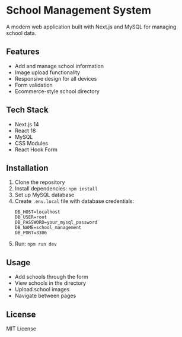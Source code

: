 # School Management System

A modern web application built with Next.js and MySQL for managing school data.

## Features

- Add and manage school information
- Image upload functionality
- Responsive design for all devices
- Form validation
- Ecommerce-style school directory

## Tech Stack

- Next.js 14
- React 18
- MySQL
- CSS Modules
- React Hook Form

## Installation

1. Clone the repository
2. Install dependencies: `npm install`
3. Set up MySQL database
4. Create `.env.local` file with database credentials:
   ```
   DB_HOST=localhost
   DB_USER=root
   DB_PASSWORD=your_mysql_password
   DB_NAME=school_management
   DB_PORT=3306
   ```
5. Run: `npm run dev`

## Usage

- Add schools through the form
- View schools in the directory
- Upload school images
- Navigate between pages

## License

MIT License
